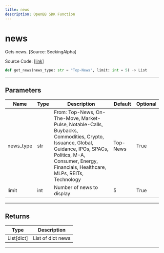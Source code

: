 ```yaml
---
title: news
description: OpenBB SDK Function
---
```


# news

Gets news. [Source: SeekingAlpha]

Source Code: [[link](https://github.com/OpenBB-finance/OpenBBTerminal/tree/main/openbb_terminal/stocks/discovery/seeking_alpha_model.py#L199)]

```python
def get_news(news_type: str = "Top-News", limit: int = 5) -> List
```
---
## Parameters

| Name | Type | Description | Default | Optional |
| ---- | ---- | ----------- | ------- | -------- |
| news_type | str | From: Top-News, On-The-Move, Market-Pulse, Notable-Calls, Buybacks, Commodities, Crypto, Issuance, Global,<br/>Guidance, IPOs, SPACs, Politics, M-A, Consumer, Energy, Financials, Healthcare, MLPs, REITs, Technology | Top-News | True |
| limit | int | Number of news to display | 5 | True |

---
## Returns

| Type | Description |
| ---- | ----------- |
| List[dict] | List of dict news |

---
